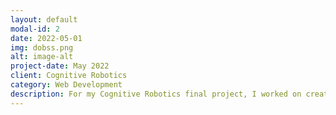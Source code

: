 ```yaml
---
layout: default
modal-id: 2
date: 2022-05-01
img: dobss.png
alt: image-alt
project-date: May 2022
client: Cognitive Robotics
category: Web Development
description: For my Cognitive Robotics final project, I worked on creating simulations of multi-agent systems whose aim was to patrol a house. We use game theory, and specifically Stackerlberg games to frame our project, and solved for the optimal policies using a Decomposed Optimized Bayesian Stackelberg Solver.
---
```


